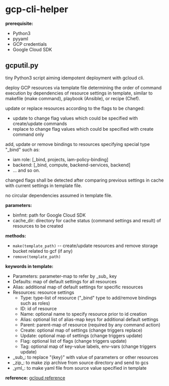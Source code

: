 # gcp-cli-helper

**prerequisite:**
- Python3
- pyyaml
- GCP credentials
- Google Cloud SDK

## gcputil.py
tiny Python3 script aiming idempotent deployment with gcloud cli.

deploy GCP resources via template file
determining the order of command execution by dependencies of resource settings in template,
similar to makefile (make command), playbook (Ansible), or recipe (Chef).

update or replace resources according to the flags to be changed:
- update to change flag values which could be specified with create/update commands
- replace to change flag values which could be specified with create command only

add, update or remove bindings to resources specifying special type "\_bind" such as:
- iam role: \[\_bind, projects, iam-policy-binding]
- backend: \[\_bind, compute, backend-services, backend]
- ... and so on.

changed flags shall be detected after comparing previous settings in cache with current settings in template file.

no circular dependencies assumed in template file.

**parameters:**
- binfmt: path for Google Cloud SDK
- cache_dir: directory for cache status (command settings and result) of resources to be created

**methods:**
- `make(template_path)` -- create/update resources and remove storage bucket related to gcf (if any)
- `remove(template_path)`

**keywords in template:**
- Parameters: parameter-map to refer by \_sub_ key
- Defaults: map of default settings for all resources
- Alias: additional map of default settings for specific resources
- Resources: resource settings
  - Type: type-list of resource ("\_bind" type to add/remove bindings such as roles)
  - ID: id of resource
  - Name: optional name to specify resource prior to id creation
  - Alias: optional list of alias-map keys for additional default settings
  - Parent: parent-map of resource (required by any command action)
  - Create: optional map of settings (change triggers replace)
  - Update: optional map of settings (change triggers update)
  - Flag: optional list of flags (change triggers update)
  - Tag: optional map of key-value labels, env-vars (change triggers update)
- \_sub_: to replace "{key}" with value of parameters or other resources
- \_zip_: to make zip archive from source directory and send to gcs
- \_yml_: to make yaml file from source value specified in template

**reference:**
  [gcloud reference](https://cloud.google.com/sdk/gcloud/reference)
